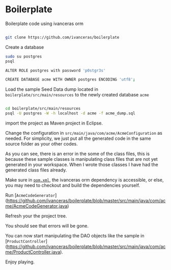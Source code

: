 Boilerplate
===========

Boilerplate code using ivanceras orm

```bash

git clone https://github.com/ivanceras/boilerplate

```


Create a database

```bash
sudo su postgres
psql

ALTER ROLE postgres with password 'p0stgr3s'

CREATE DATABASE acme WITH OWNER postgres ENCODING 'utf8';

```

Load the sample Seed Data dump located in `boilerplate/src/main/resources` to the newly created database `acme`

```bash

cd boilerplate/src/main/resources
psql -U postgres -W -h localhost -d acme -f acme_dump.sql

```

import the project as Maven project in Eclipse.

Change the configuration in `src/main/java/com/acme/AcmeConfiguration` as needed. For simplicity, we just put all the generated code in the same source folder as your other codes.


As you can see, there is an error in the some of the class files, this is because these sample classes is manipulating class files that are not yet generated in your workspace.
When I wrote those classes I have had the generated class files already.


Make sure in [`pom.xml`](https://github.com/ivanceras/boilerplate/blob/master/pom.xml), the ivanceras orm dependency is accessible, or else, you may need to checkout and build the dependencies yourself.

Run [`AcmeCodeGenerator`] (https://github.com/ivanceras/boilerplate/blob/master/src/main/java/com/acme/AcmeCodeGenerator.java)

Refresh your the project tree.

You should see that errors will be gone.

You can now start manipulating the DAO objects like the sample in [`ProductController`] (https://github.com/ivanceras/boilerplate/blob/master/src/main/java/com/acme/ProductController.java).


Enjoy playing.




